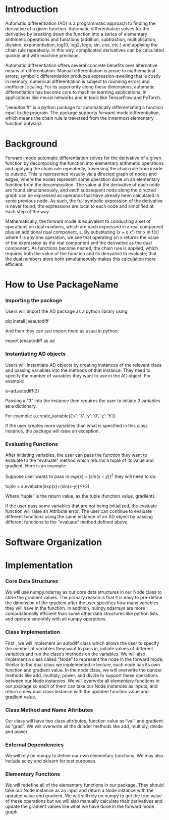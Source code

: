 # Introduction
Automatic differentiation (AD) is a programmatic approach to finding the derivative of a given function. Automatic differentiation solves for the derivative by breaking down the function into a series of elementary arithmetic operations and functions (addition, subtraction, multiplication, division, exponentiation, log10, log2, loge, sin, cos, etc.) and applying the chain rule repeatedly. In this way, complicated derivatives can be calculated quickly and with machine precision. 

Automatic differentiation offers several concrete benefits over alternative means of differentiation. Manual differentiation is prone to mathematical errors; symbolic differentiation produces expression-swelling that is costly in memory; numerical differentiation is subject to rounding errors and inefficient scaling. For its superiority along these dimensions, automatic differentiation has become core to machine learning applications, in applications like neural networks and in tools like TensorFlow and PyTorch.

"jeeautodiff" is a python package for automatically differentiating a function input to the program. The package supports forward-mode differentiation, which means the chain rule is traversed from the innermost elementary function outward.

# Background
Forward-mode automatic differentiation solves for the derivative of a given function by decomposing the function into elementary arithmetic operations and applying the chain rule repeatedly, traversing the chain rule from inside to outside. This is represented visually via a directed graph of nodes and edges, where the nodes represent some operation done on an elementary function from the decomposition. The value at the derivative of each node are found simultaneously, and each subsequent node along the directed graph can be expressed as operands that have already been calculated in some previous node. As such, the full symbolic expression of the derivative is never found; the expressions are local to each node and simplified at each step of the way.  
 
Mathematically, the forward mode is equivalent to conducting a set of operations on dual numbers, which are each expressed in a real component plus an additional dual component, ɛ. By substituting (x + ɛ x') for x in f(x) where f is any one operation, we see that operating on x returns the value of the expression as the real component and the derivative as the dual component. As functions become nested, the chain rule is applied, which requires both the value of the function and its derivative to evaluate; that the dual numbers store both simultaneously makes this calculation more efficient.

# How to Use PackageName
### Importing the package
Users will import the AD package as a python library using:

pip install jeeautodiff

And then they can just import them as usual in python:

import jeeautodiff as ad
### Instantiating AD objects
Users will instantiate AD objects by creating instances of the relevant class and passing variables into the methods of that instance. They need to specify the number of variables they want to use in the AD object. For example:

a=ad.autodiff(3)

Passing a “3” into the instance then requires the user to initiate 3 variables as a dictionary. 

For example:
a.create_variable({‘x’: ‘3’, ‘y’: ‘0’, ‘z’: ‘5’})

If the user creates more variables than what is specified in this class instance, the package will raise an exception.
### Evaluating Functions
After initiating variables, the user can pass the function they want to evaluate to the “evaluate” method which returns a tuple of its value and gradient. Here is an example:

Suppose user wants to pass in $exp(x)+(sin(x-y))^{2}$  they will need to do:

tuple = a.evaluate(exp(x)+(sin(x-y))**2)

Where “tuple” is the return value, as the tuple (function_value, gradient).

If the user pass some variables that are not being initialized, the evaluate function will raise an Attribute error.
The user can continue to evaluate different functions using the same instance of an AD object by passing different functions to the “evaluate” method defined above.

# Software Organization

# Implementation
### Core Data Structures
We will use numpy.ndarray as our core data structures in our Node class to store the gradient values. The primary reason is that it is easy to pre-define the dimension of the gradient after the user specifies how many variables they will have in the function. In addition, numpy.ndarrays are more computationally efficient than some other data structures like python lists and operate smoothly with all numpy operations.
### Class Implementation
First , we will implement an autodiff class which allows the user to specify the number of variables they want to pass in, initiate values of different variables and run the class’s methods on the variables. We will also implement a class called “Node” to represent the node in the forward mode.
Similar to the dual class we implemented in lecture, each node has its own function and gradient value. In the node class, we will overwrite the dunder methods like add, multiply, power, and divide to support these operations between our Node instances. We will overwrite all elementary functions in our package so each of them can take our Node instances as inputs, and return a new dual class instance with the updated function value and gradient value.
### Class Method and Name Attributes
Our class will have two class attributes, function value as “val” and gradient as “grad”. We will overwrite all the dunder methods like add, multiply, divide and power.
### External Dependencies 
We will rely on numpy to define our own elementary functions. We may also include scipy and sklearn for test purposes.
### Elementary Functions
We will redefine all of the elementary functions in our package. They should take our Node instance as an input and return a Node instance with the updated value and gradient. We will still rely on numpy to get the true value of these operations but we will also manually calculate their derivatives and update the gradient values like what we have done in the forward mode graph.

